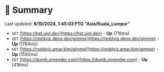 # 📖 Summary
Last updated: **8/10/2024, 1:45:03 PTG "Asia/Kuala_Lumpur"**

- `GET` [https://hst.ujol.dev](https://hst.ujol.dev) - **Up** (716ms)
- `GET` [https://reddviz.deno.dev/gimme](https://reddviz.deno.dev/gimme) - **Up** (1784ms)
- `GET` [https://reddviz.amar.kim/gimme](https://reddviz.amar.kim/gimme) - **Up** (1592ms)
- `GET` [https://dumb.onrender.com](https://dumb.onrender.com) - **Up** (418ms)
